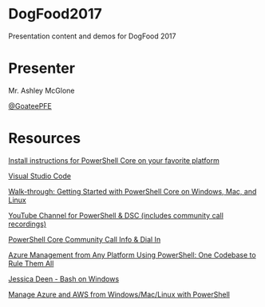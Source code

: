 # DogFood2017
Presentation content and demos for DogFood 2017

# Presenter
Mr. Ashley McGlone

[@GoateePFE](https://twitter.com/GoateePFE)


# Resources

[Install instructions for PowerShell Core on your favorite platform](http://github.com/powershell/powershell)

[Visual Studio Code](https://code.visualstudio.com)

[Walk-through: Getting Started with PowerShell Core on Windows, Mac, and Linux](http://aka.ms/xplatps)

[YouTube Channel for PowerShell & DSC (includes community call recordings)](https://www.youtube.com/channel/UCMhQH-yJlr4_XHkwNunfMog)

[PowerShell Core Community Call Info & Dial In](https://github.com/PowerShell/PowerShell-RFC/tree/master/CommunityCall/)

[Azure Management from Any Platform Using PowerShell: One Codebase to Rule Them All](https://channel9.msdn.com/Blogs/AzureRM-Management-from-any-Platform/AuzreRm-Management-From-any-Platform)

[Jessica Deen - Bash on Windows](http://github.com/jldeen/SVCC-AzureMgmtxplat)

[Manage Azure and AWS from Windows/Mac/Linux with PowerShell](http://www.powershellgallery.com/items?q=netcore&x=17&y=18)
